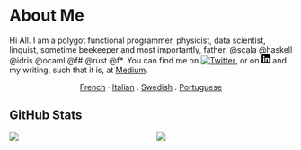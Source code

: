 # About Me

Hi All.  I am a polygot functional programmer, physicist, data scientist, linguist, sometime beekeeper and most importantly, father. @scala @haskell @idris @ocaml @f# @rust @f*.
You can find me on [![Twitter][1.2]][1], or on [![LinkedIn][3.2]][3] and my writing, such that it is, at [Medium](https://medium.com/@glottologist).

<p align="center">
  <a href="/README_FR.md">French</a>
  ·
  <a href="/README_IT.md">Italian</a>
  .
  <a href="/README_SV.md">Swedish</a>
  .
  <a href="/README_PT.md">Portuguese</a>
</p>


## GitHub Stats
<p>
<img width="48%" align="left" src="https://github-readme-stats.vercel.app/api/top-langs/?username=glottologist&count_private=true&layout=compact&langs_count=10&hide=html,css,javascript,dockerfile&theme=onedark" />
<img width="48%" align="right" src="https://github-readme-stats.vercel.app/api?username=glottologist&show_icons=true&theme=onedark" />
</p>


[1.2]: http://i.imgur.com/wWzX9uB.png (twitter icon)
[2.2]: http://i.imgur.com/9I6NRUm.png (github icon)
[3.2]: https://github.com/glottologist/glottologist/blob/main/linkedin-3-16.png (linkedin icon)

<!-- links to your social media accounts -->

[1]: https://twitter.com/theglottologist
[2]: https://github.com/Glottologist
[3]: https://www.linkedin.com/in/jasonridgwaytaylor/
[4]: https://medium.com/@glottologist



<!-- Resources -->
<!-- Icons: https://simpleicons.org/ -->
<!-- GitHub Stats: https://github.com/anuraghazra/github-readme-stats -->
<!-- Emojis: https://emojipedia.org/emoji/ -->
<!-- HTML Emojis: https://www.fileformat.info/index.htm -->
<!-- Shields: https://shields.io/ -->
